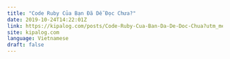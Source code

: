 ```yaml
---
title: "Code Ruby Của Bạn Đã Dễ Đọc Chưa?"
date: 2019-10-24T14:22:01Z
link: https://kipalog.com/posts/Code-Ruby-Cua-Ban-Da-De-Doc-Chua?utm_medium=RSS&utm_source=news.12bit.vn
site: kipalog.com
language: Vietnamese
draft: false
---
```

